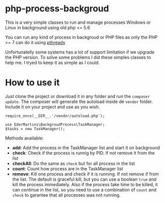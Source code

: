 # php-process-backgroud
This is a very simple classes to run and manage processes Windows or Linux in background using old php &lt;= 5.6

You can run any kind of process in backgroud or PHP files as only the PHP >= 7 can do it using [pthreads](https://www.php.net/manual/pt_BR/book.pthreads.php)

Unfortunatelly some systems has a lot of support limitation if we upgrade the PHP version. To solve some problems I did these simples classes to help me. I tryed to keep it as simple as I could.

# How to use it

Just clone the project or download it in any folder and run the ```composer update```. The composer will generate the autoload inside de ```vendor``` folder. Include it on your project and use as you wish.

```
require_once(__DIR__.'/vendor/autoload.php');

use EderMartins\BackgroudProcess\TaskManager;
$tasks = new TaskManager();
```

Methods available:
- **add**: Add the process in the TaskManager list and start it on background
- **check**: Check if the process is runnig by PID. If not remove it from the list
- **checkAll**: Do the same as ```check``` but for all process in the list
- **count**: Count how process are in the TaskManager list
- **remove**: Kill one process and check if it is running. If not remove if from the list. The default is graceful kill, but you can use a boolean ```true``` and kill the process immediately. Also if the process take time to be killed, it can continue in the list, so you need to use a combination of ```count``` and ```check``` to garantee that all processes was not running.

